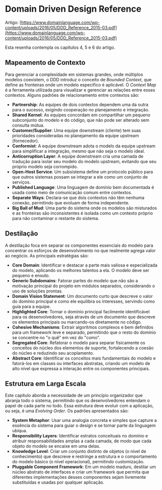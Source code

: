 # Domain Driven Design Reference

Artigo: [https://www.domainlanguage.com/wp-content/uploads/2016/05/DDD_Reference_2015-03.pdf](https://www.domainlanguage.com/wp-content/uploads/2016/05/DDD_Reference_2015-03.pdf)

Esta resenha contempla os capítulos 4, 5 e 6 do artigo.

## Mapeamento de Contexto

Para gerenciar a complexidade em sistemas grandes, onde múltiplos modelos coexistem, o DDD introduz o conceito de _Bounded Context_, que define as fronteiras onde um modelo específico é aplicável. O _Context Map_ é a ferramenta utilizada para visualizar e gerenciar as relações entre esses contextos. Alguns padrões de relacionamento entre contextos são:

-   **Partnership**: As equipes de dois contextos dependem uma da outra para o sucesso, exigindo cooperação no planejamento e integração.
-   **Shared Kernel**: As equipes concordam em compartilhar um pequeno subconjunto do modelo e do código, que não pode ser alterado sem consulta mútua.
-   **Customer/Supplier**: Uma equipe downstream (cliente) tem suas prioridades consideradas no planejamento da equipe upstream (fornecedor).
-   **Conformist**: A equipe downstream adota o modelo da equipe upstream para simplificar a integração, mesmo que não seja o modelo ideal.
-   **Anticorruption Layer**: A equipe downstream cria uma camada de tradução para isolar seu modelo do modelo upstream, evitando que seu próprio modelo seja corrompido.
-   **Open-Host Service**: Um subsistema define um protocolo público para que outros sistemas possam se integrar a ele como um conjunto de serviços.
-   **Published Language**: Uma linguagem de domínio bem documentada é usada como meio de comunicação comum entre contextos.
-   **Separate Ways**: Declara-se que dois contextos não têm nenhuma conexão, permitindo que evoluam de forma independente.
-   **Big Ball of Mud**: Uma parte do sistema onde os modelos são misturados e as fronteiras são inconsistentes é isolada como um contexto próprio para não contaminar o restante do sistema.

## Destilação

A destilação foca em separar os componentes essenciais do modelo para concentrar os esforços de desenvolvimento no que realmente agrega valor ao negócio. As principais estratégias são:

-   **Core Domain**: Identificar e destacar a parte mais valiosa e especializada do modelo, aplicando os melhores talentos a ela. O modelo deve ser pequeno e enxuto.
-   **Generic Subdomains**: Fatorar partes do modelo que não são a motivação principal do projeto em módulos separados, considerando o uso de soluções prontas.
-   **Domain Vision Statement**: Um documento curto que descreve o valor do domínio principal e como ele equilibra os interesses, servindo como guia para a equipe.
-   **Highlighted Core**: Tornar o domínio principal facilmente identificável para os desenvolvedores, seja através de um documento que descreve os elementos principais ou marcando-os diretamente no código.
-   **Cohesive Mechanisms**: Extrair algoritmos complexos e bem definidos para um framework leve e separado, permitindo que o resto do domínio se concentre no "o quê" em vez do "como".
-   **Segregated Core**: Refatorar o modelo para separar fisicamente os conceitos do núcleo dos elementos de suporte, fortalecendo a coesão do núcleo e reduzindo seu acoplamento.
-   **Abstract Core**: Identificar os conceitos mais fundamentais do modelo e fatorá-los em classes ou interfaces abstratas, criando um modelo de alto nível que expressa a interação entre os componentes principais.

## Estrutura em Larga Escala

Este capítulo aborda a necessidade de um princípio organizador que abranja todo o sistema, permitindo que os desenvolvedores entendam o papel de cada parte no todo. Essa estrutura deve evoluir com a aplicação, ou seja, é uma _Evolving Order_. Os padrões apresentados são:

-   **System Metaphor**: Usar uma analogia concreta e simples que capture a essência do sistema para guiar o design e se tornar parte da linguagem ubíqua.
-   **Responsibility Layers**: Identificar estratos conceituais no domínio e atribuir responsabilidades amplas a cada camada, de modo que cada objeto do modelo se encaixe em uma delas.
-   **Knowledge Level**: Criar um conjunto distinto de objetos (o nível de conhecimento) que descreve e restringe a estrutura e o comportamento do modelo básico (o nível operacional), permitindo customização.
-   **Pluggable Component Framework**: Em um modelo maduro, destilar um núcleo abstrato de interfaces e criar um framework que permita que diferentes implementações desses componentes sejam livremente substituídas e usadas por qualquer aplicação.
